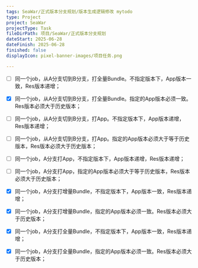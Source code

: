 ```yaml
---
tags: SeaWar/正式版本分支规划/版本生成逻辑修改 mytodo
type: Project
project: SeaWar
projectType: Task
fileDirPath: 项目/SeaWar/正式版本分支规划
dateStart: 2025-06-28
dateFinish: 2025-06-28
finished: false
displayIcon: pixel-banner-images/项目任务.png

---
```

- [ ] 同一个job，从A分支切到B分支，打全量Bundle。不指定版本下，App版本一致，Res版本递增；
- [x] 同一个job，从A分支切到B分支，打全量Bundle。指定的App版本必须一致。Res版本必须大于历史版本；
- [ ] 同一个job，从A分支切到B分支，打App。不指定版本下，App版本递增，Res版本递增；
- [ ] 同一个job，从A分支切到B分支，打App。指定的App版本必须大于等于历史版本，Res版本必须大于历史版本；
- [ ] 同一个job，A分支打App，不指定版本下，App版本递增，Res版本递增；
- [ ] 同一个job，A分支打App，指定的App版本必须大于等于历史版本，Res版本必须大于历史版本；
- [x] 同一个job，A分支打增量Bundle，不指定版本下，App版本一致，Res版本递增；
- [x] 同一个job，A分支打增量Bundle，指定的App版本必须一致。Res版本必须大于历史版本；
- [x] 同一个job，A分支打全量Bundle，不指定版本下，App版本一致，Res版本递增；
- [x] 同一个job，A分支打全量Bundle，指定的App版本必须一致。Res版本必须大于历史版本；






